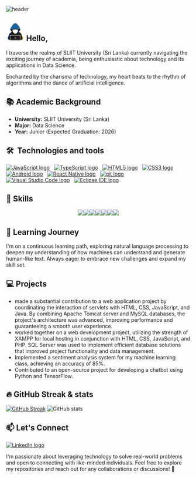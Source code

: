 ![header](https://capsule-render.vercel.app/api?type=waving&color=gradient&height=300&section=header&text=I'm%20Thilakshana%20Bandaranayaka!&fontSize=50&animation=fadeIn&fontAlignY=38&desc=A%20caffeinated%20inhabitant%20of%20the%20code%20cosmos%20!&descAlignY=51&descAlign=62)
## <picture><img src = "https://github.com/0xAbdulKhalid/0xAbdulKhalid/raw/main/assets/mdImages/about_me.gif" width = 50px></picture> Hello, 

I traverse the realms of SLIIT University (Sri Lanka) currently navigating the exciting journey of academia, being enthusiastic about technology and its applications in Data Science. 

Enchanted by the charisma of technology, my heart beats to the rhythm of algorithms and the dance of artificial intelligence.

## 📚 Academic Background
- **University:** SLIIT University (Sri Lanka)
- **Major:** Data Science
- **Year:** Junior (Expected Graduation: 2026)

## 🛠  Technologies and tools

<a name="learning-now"></a>

[<img src="https://img.shields.io/badge/JavaScript-282C34?logo=javascript&logoColor=F7DF1E" alt="JavaScript logo" title="JavaScript" height="25" />][tech_tools_anchor]
&nbsp;
[<img src="https://img.shields.io/badge/TypeScript-282C34?logo=typescript&logoColor=3178C6" alt="TypeScript logo" title="TypeScript" height="25" />][tech_tools_anchor]
&nbsp;
[<img src="https://img.shields.io/badge/HTML5-282C34?logo=html5&logoColor=E34F26" alt="HTML5 logo" title="HTML5" height="25" />][tech_tools_anchor]
&nbsp;
[<img src="https://img.shields.io/badge/CSS3-282C34?logo=css3&logoColor=1572B6" alt="CSS3 logo" title="CSS3" height="25" />][tech_tools_anchor]
&nbsp;
[<img src="https://img.shields.io/badge/Android-282C34?logo=android&logoColor=3DDC84" alt="Android logo" title="Android" height="25" />][tech_tools_anchor]
&nbsp;
[<img src="https://img.shields.io/badge/React Native-282C34?logo=react&logoColor=61DAFB" alt="React Native logo" title="React Native" height="25" />][tech_tools_anchor]
&nbsp;
[<img src="https://img.shields.io/badge/git-282C34?logo=git&logoColor=F05032" alt="git logo" title="git" height="25" />][tech_tools_anchor]
&nbsp;
[<img src="https://img.shields.io/badge/VS%20Code-282C34?logo=visual-studio-code&logoColor=007ACC" alt="Visual Studio Code logo" title="Visual Studio Code" height="25" />][tech_tools_anchor]
&nbsp;
[<img src="https://img.shields.io/badge/Eclipse IDE-2C2255?logo=eclipseide&logoColor=white" alt="Eclipse IDE logo" title="Eclipse IDE" height="25" />][tech_tools_anchor]
&nbsp;

<a name="learning-next"></a>



## 🔧 Skills
 
<p align="center">
  <img src="https://media3.giphy.com/media/ln7z2eWriiQAllfVcn/200w.webp" width="100"><img src="https://i.giphy.com/media/LMt9638dO8dftAjtco/200.webp" width="100"><img src="https://i.giphy.com/media/eNAsjO55tPbgaor7ma/200w.webp" width="100"><img src="https://i.giphy.com/media/VgGthkhUvGgOit7Y9i/200.webp" width="100"><img src="https://media3.giphy.com/media/kdFc8fubgS31b8DsVu/giphy.webp" width="100"><img src="https://i.giphy.com/media/KzJkzjggfGN5Py6nkT/200.webp" width="100"><img src="https://i.giphy.com/media/IdyAQJVN2kVPNUrojM/200.webp" width="100">
</p>



## 🌱 Learning Journey
I'm on a continuous learning path, exploring natural language processing to deepen my understanding of how machines can understand and generate human-like text. Always eager to embrace new challenges and expand my skill set.

## 💻 Projects
- made a substantial contribution to a web application project by coordinating the interaction of servlets with HTML, CSS, 
  JavaScript, and Java. By combining Apache Tomcat server and MySQL databases, the project's architecture was advanced, 
  improving performance and guaranteeing a smooth user experience.
- worked together on a web development project, utilizing the strength of XAMPP for local hosting in conjunction with HTML, 
  CSS, JavaScript, and PHP. SQL Server was used to implement efficient database solutions that improved project 
  functionality and data management.
- Implemented a sentiment analysis system for my machine learning class, achieving an accuracy of 85%.
- Contributed to an open-source project for developing a chatbot using Python and TensorFlow.

## 🔥 GitHub Streak & stats <br> 
[![GitHub Streak](https://github-readme-streak-stats.herokuapp.com?user=Bandaranayaka&theme=dark&card_width=467)](https://git.io/streak-stats) 
![GitHub stats](https://github-readme-stats.vercel.app/api?username=Bandaranayaka&theme=synthwave&show_icons=true)


## 📫 Let's Connect
 [<img src="https://img.shields.io/badge/LinkedIn-282C34?logo=linkedin&logoColor=0077B5" alt="LinkedIn logo" title="LinkedIn" height="25" />](https://www.linkedin.com/in/thilakshana-bandaranayaka)

I'm passionate about leveraging technology to solve real-world problems and open to connecting with like-minded individuals. Feel free to explore my repositories and reach out for any collaborations or discussions! 🚀

[tech_tools_anchor]: #bonjour--
[learning_now_anchor]: #learning-now
[learning_next_anchor]: #learning-next








